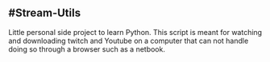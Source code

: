 #Stream-Utils
-------------
Little personal side project to learn Python. This script is meant for watching and downloading twitch and Youtube on a computer that can not handle doing so through a browser such as a netbook.